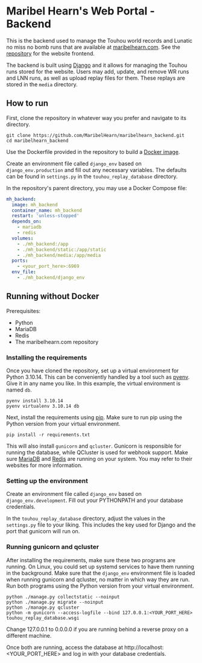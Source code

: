 # Maribel Hearn's Web Portal - Backend
This is the backend used to manage the Touhou world records and Lunatic no miss no bomb runs that are available at [maribelhearn.com](https://maribelhearn.com).
See the [repository](https://github.com/MaribelHearn/maribelhearn.com) for the website frontend.

The backend is built using [Django](https://docs.djangoproject.com/) and it allows for managing the Touhou runs stored for the website.
Users may add, update, and remove WR runs and LNN runs, as well as upload replay files for them. These replays are stored in the `media` directory.

## How to run
First, clone the repository in whatever way you prefer and navigate to its directory.
```
git clone https://github.com/MaribelHearn/maribelhearn_backend.git
cd maribelhearn_backend
```
Use the Dockerfile provided in the repository to build a [Docker image](https://docs.docker.com/).

Create an environment file called `django_env` based on `django_env.production` and fill out any necessary variables.
The defaults can be found in `settings.py` in the `touhou_replay_database` directory.

In the repository's parent directory, you may use a Docker Compose file:
```YAML
mh_backend:
  image: mh_backend
  container_name: mh_backend
  restart: 'unless-stopped'
  depends_on:
    - mariadb
    - redis
  volumes:
    - ./mh_backend:/app
    - ./mh_backend/static:/app/static
    - ./mh_backend/media:/app/media
  ports:
    - <your_port_here>:6969
  env_file:
    - ./mh_backend/django_env
```

## Running without Docker
Prerequisites:
* Python
* MariaDB
* Redis
* The maribelhearn.com repository

### Installing the requirements
Once you have cloned the repository, set up a virtual environment for Python 3.10.14. This can be conveniently handled by a tool such as [pyenv](https://github.com/pyenv/pyenv-virtualenv).
Give it in any name you like. In this example, the virtual environment is named `db`.
```
pyenv install 3.10.14
pyenv virtualenv 3.10.14 db
```
Next, install the requirements using [pip](https://pypi.org/project/pip/). Make sure to run pip using the Python version from your virtual environment.
```
pip install -r requirements.txt
```
This will also install `gunicorn` and `qcluster`. Gunicorn is responsible for running the database, while QCluster is used for webhook support.
Make sure [MariaDB](https://mariadb.org/) and [Redis](https://redis.io/) are running on your system. You may refer to their websites for more information.

### Setting up the environment
Create an environment file called `django_env` based on `django_env.development`. Fill out your PYTHONPATH and your database credentials.

In the `touhou_replay_database` directory, adjust the values in the `settings.py` file to your liking. This includes the key used for Django and the port that gunicorn will run on.

### Running gunicorn and qcluster
After installing the requirements, make sure these two programs are running. On Linux, you could set up systemd services to have them running in the background.
Make sure that the `django_env` environment file is loaded when running gunicorn and qcluster, no matter in which way they are run. Run both programs using the Python version from your virtual environment.
```
python ./manage.py collectstatic --noinput
python ./manage.py migrate --noinput
python ./manage.py qcluster
python -m gunicorn --access-logfile --bind 127.0.0.1:<YOUR_PORT_HERE> touhou_replay_database.wsgi
```
Change 127.0.0.1 to 0.0.0.0 if you are running behind a reverse proxy on a different machine.

Once both are running, access the database at http://localhost:<YOUR_PORT_HERE> and log in with your database credentials.
